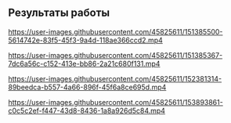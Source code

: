## Результаты работы

https://user-images.githubusercontent.com/45825611/151385500-5614742e-83f5-45f3-9a4d-118ae366ccd2.mp4


https://user-images.githubusercontent.com/45825611/151385367-7dc6a56c-c152-413e-bb86-2a21c680f131.mp4


https://user-images.githubusercontent.com/45825611/152381314-89beedca-b557-4a66-896f-45f6a8ce695d.mp4



https://user-images.githubusercontent.com/45825611/153893861-c0c5c2ef-f447-43d8-8436-1a8a926d5c84.mp4

